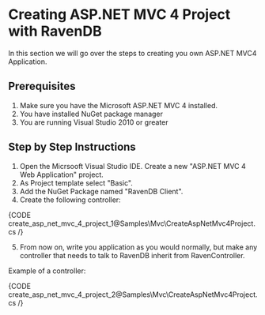 # Creating ASP.NET MVC 4 Project with RavenDB
In this section we will go over the steps to creating you own ASP.NET MVC4 Application.

## Prerequisites
1) Make sure you have the Microsoft ASP.NET MVC 4 installed.  
2) You have installed NuGet package manager
3) You are running Visual Studio 2010 or greater

## Step by Step Instructions
1) Open the Micrsooft Visual Studio IDE.  Create a new "ASP.NET MVC 4 Web Application" project.  
2) As Project template select "Basic".  
3) Add the NuGet Package named "RavenDB Client".  
4) Create the following controller:

{CODE create_asp_net_mvc_4_project_1@Samples\Mvc\CreateAspNetMvc4Project.cs /}

5) From now on, write you application as you would normally, but make any controller that needs to talk to RavenDB inherit from RavenController.

Example of a controller: 

{CODE create_asp_net_mvc_4_project_2@Samples\Mvc\CreateAspNetMvc4Project.cs /}

